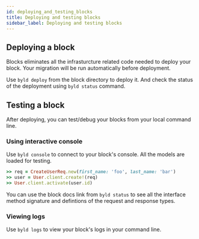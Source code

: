 ```yaml
---
id: deploying_and_testing_blocks
title: Deploying and testing blocks
sidebar_label: Deploying and testing blocks
---
```

## Deploying a block

Blocks eliminates all the infrasturcture related code needed to deploy your
block. Your migration will be run automatically before
deployment.

Use `byld deploy` from the block directory to deploy it. And check the status
of the deployment using `byld status` command.


## Testing a block

After deploying, you can test/debug your blocks from your local command line.

### Using interactive console

Use `byld console` to connect to your block's console. All the models are
loaded for testing.

```ruby
>> req = CreateUserReq.new(first_name: 'foo', last_name: 'bar')
>> user = User.client.create!(req)
>> User.client.activate(user.id)
```

You can use the block docs link from `byld status` to see all the interface method signature and defintions of the request and response types.

### Viewing logs

Use `byld logs` to view your block's logs in your command line.
